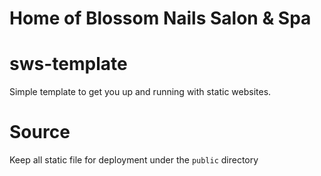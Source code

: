 # Home of Blossom Nails Salon & Spa

# sws-template

Simple template to get you up and running with static websites.

# Source

Keep all static file for deployment under the `public` directory
